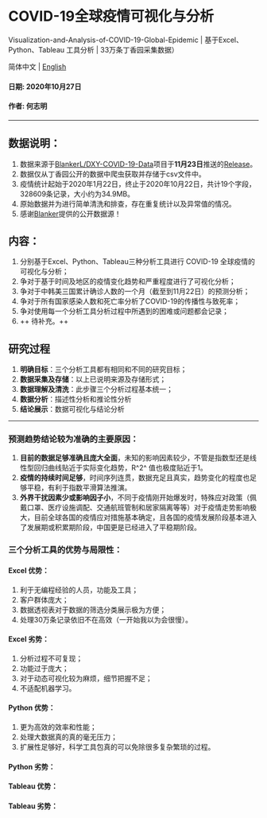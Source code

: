 # COVID-19全球疫情可视化与分析
 Visualization-and-Analysis-of-COVID-19-Global-Epidemic | 基于Excel、Python、Tableau 工具分析 | 33万条丁香园采集数据）

简体中文 | [English](README.en.md)

#### 日期: 2020年10月27日
#### 作者: 何志明
---

## 数据说明：
1. 数据来源于[BlankerL/DXY-COVID-19-Data](https://github.com/BlankerL/DXY-COVID-19-Data#2019%E6%96%B0%E5%9E%8B%E5%86%A0%E7%8A%B6%E7%97%85%E6%AF%92%E7%96%AB%E6%83%85%E6%97%B6%E9%97%B4%E5%BA%8F%E5%88%97%E6%95%B0%E6%8D%AE%E4%BB%93%E5%BA%93)项目于**11月23日**推送的[Release](https://github.com/BlankerL/DXY-COVID-19-Data/releases/tag/2020.10.23)。
2. 数据仅从丁香园公开的数据中爬虫获取并存储于csv文件中。
3. 疫情统计起始于2020年1月22日，终止于2020年10月22日，共计19个字段，328609条记录，大小约为34.9MB。
4. 原始数据并为进行简单清洗和排查，存在重复统计以及异常值的情况。
5. 感谢[Blanker](https://github.com/BlankerL)提供的公开数据源！

## 内容：
1. 分别基于Excel、Python、Tableau三种分析工具进行 COVID-19 全球疫情的可视化与分析；
2. 争对于基于时间及地区的疫情变化趋势和严重程度进行了可视化分析；
3. 争对于中韩美三国累计确诊人数的一个月（截至到11月22日）的预测分析；
4. 争对于所有国家感染人数和死亡率分析了COVID-19的传播性与致死率；
5. 争对使用每一个分析工具分析过程中所遇到的困难或问题都会记录；
6. ++ 待补充。++

## 研究过程
1. **明确目标**：三个分析工具都有相同和不同的研究目标；
2. **数据采集及存储**：以上已说明来源及存储形式；
3. **数据理解及清洗**：此步骤三个分析过程基本统一；
4. **数据分析**：描述性分析和推论性分析
5. **结论展示**：数据可视化与结论分析


---



### 预测趋势结论较为准确的主要原因：
1. **目前的数据足够准确且庞大全面**，未知的影响因素较少，不管是指数型还是线性型回归曲线贴近于实际变化趋势，R^2^ 值也极度贴近于1。
2. **疫情的持续时间足够**，时间序列连贯，数据充足且真实，趋势变化的程度也足够平稳，有利于指数平滑算法推演。
3. **外界干扰因素少或影响因子小**，不同于疫情刚开始爆发时，特殊应对政策（佩戴口罩、医疗设施调配、交通航班管制和居家隔离等等）对于疫情走势影响极大，目前全球各国的疫情应对措施基本确定，且各国的疫情发展阶段基本进入了发展期或积累期阶段，中国更是已经进入了平稳期阶段。


### 三个分析工具的优势与局限性：
#### Excel 优势：
1. 利于无编程经验的人员，功能及工具；
2. 客户群体庞大；
3. 数据透视表对于数据的筛选分类展示极为方便；
4. 处理30万条记录依旧不在高效（一开始我以为会很慢）。

#### Excel 劣势：
1. 分析过程不可复现；
2. 功能过于庞大；
3. 对于动态可视化较为麻烦，细节把握不足；
4. 不适配机器学习。


#### Python 优势：
1. 更为高效的效率和性能；
2. 处理大数据真的真的毫无压力；
3. 扩展性足够好，科学工具包真的可以免除很多复杂繁琐的过程。

#### Python 劣势：


#### Tableau 优势：

#### Tableau 劣势：